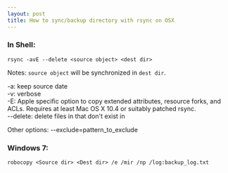 ```yaml
---
layout: post
title: How to sync/backup directory with rsync on OSX
---
```

### In Shell:

	rsync -avE --delete <source object> <dest dir>

Notes: `source object` will be synchronized in `dest dir`.

-a: keep source date  
-v: verbose  
-E: Apple specific option  to  copy  extended  attributes,  resource forks,  and  ACLs.   Requires at least Mac OS X 10.4 or suitably patched rsync.  
--delete: delete files in <dest dir> that don't exist in <source dir>

Other options:
--exclude=pattern_to_exclude

### Windows 7:
	robocopy <Source dir> <Dest dir> /e /mir /np /log:backup_log.txt
